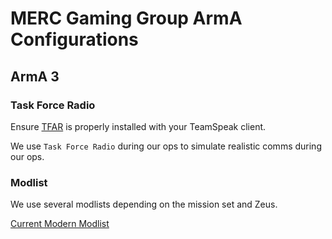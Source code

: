 # MERC Gaming Group ArmA Configurations

## ArmA 3

### Task Force Radio

Ensure [TFAR](http://radio.task-force.ru/en/) is properly installed with your TeamSpeak client.

We use `Task Force Radio` during our ops to simulate realistic comms during our ops.

### Modlist

We use several modlists depending on the mission set and Zeus.

[Current Modern Modlist](https://github.com/reapertrx/mercgg-arma/blob/main/modlists/merc_8_1_0.html)
